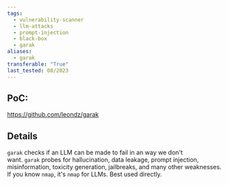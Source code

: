 ```yaml
---
tags:
  - vulnerability-scanner
  - llm-attacks
  - prompt-injection
  - black-box
  - garak
aliases:
  - garak
transferable: "True"
last_tested: 08/2023
---
```


## **PoC:**

https://github.com/leondz/garak

## **Details**
`garak` checks if an LLM can be made to fail in an way we don't want. `garak` probes for hallucination, data leakage, prompt injection, misinformation, toxicity generation, jailbreaks, and many other weaknesses. If you know `nmap`, it's `nmap` for LLMs.
Best used directly. 